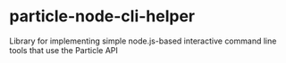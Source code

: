 # particle-node-cli-helper

Library for implementing simple node.js-based interactive command line tools that use the Particle API

